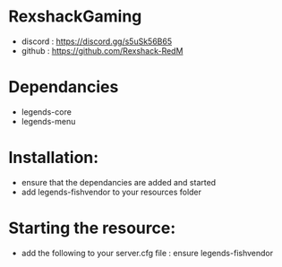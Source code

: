 # RexshackGaming
- discord : https://discord.gg/s5uSk56B65
- github : https://github.com/Rexshack-RedM

# Dependancies
- legends-core
- legends-menu

# Installation:
- ensure that the dependancies are added and started
- add legends-fishvendor to your resources folder

# Starting the resource:
- add the following to your server.cfg file : ensure legends-fishvendor

